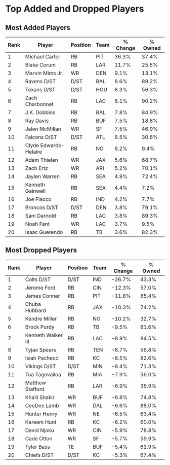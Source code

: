 # Top Added and Dropped Players

## Most Added Players

| Rank | Player | Position | Team | % Change | % Owned |
|------|--------|----------|------|----------|----------|
| 1 | Michael Carter | RB | PIT | 36.3% | 37.4% |
| 2 | Blake Corum | RB | LAR | 11.7% | 25.5% |
| 3 | Marvin Mims Jr. | WR | DEN | 9.1% | 13.1% |
| 4 | Ravens D/ST | D/ST | BAL | 8.6% | 89.2% |
| 5 | Texans D/ST | D/ST | HOU | 8.3% | 56.3% |
| 6 | Zach Charbonnet | RB | LAC | 8.1% | 90.2% |
| 7 | J.K. Dobbins | RB | BAL | 7.8% | 84.9% |
| 8 | Ray Davis | RB | BUF | 7.5% | 18.8% |
| 9 | Jalen McMillan | WR | SF | 7.5% | 46.9% |
| 10 | Falcons D/ST | D/ST | ATL | 6.5% | 30.6% |
| 11 | Clyde Edwards-Helaire | RB | NO | 6.2% | 9.4% |
| 12 | Adam Thielen | WR | JAX | 5.6% | 68.7% |
| 13 | Zach Ertz | WR | ARI | 5.2% | 70.1% |
| 14 | Jaylen Warren | RB | SEA | 4.9% | 72.4% |
| 15 | Kenneth Gainwell | RB | SEA | 4.4% | 7.2% |
| 16 | Joe Flacco | RB | IND | 4.2% | 7.7% |
| 17 | Broncos D/ST | D/ST | DEN | 3.8% | 79.1% |
| 18 | Sam Darnold | RB | LAC | 3.8% | 89.3% |
| 19 | Noah Fant | WR | LAC | 3.7% | 9.5% |
| 20 | Isaac Guerendo | RB | TB | 3.6% | 82.3% |

## Most Dropped Players

| Rank | Player | Position | Team | % Change | % Owned |
|------|--------|----------|------|----------|----------|
| 1 | Colts D/ST | D/ST | IND | -26.7% | 43.3% |
| 2 | Jerome Ford | RB | CIN | -12.3% | 57.0% |
| 3 | James Conner | RB | PIT | -11.8% | 85.4% |
| 4 | Chuba Hubbard | RB | JAX | -10.3% | 74.2% |
| 5 | Kendre Miller | RB | NO | -10.2% | 32.7% |
| 6 | Brock Purdy | RB | TB | -9.5% | 81.6% |
| 7 | Kenneth Walker III | RB | LAC | -8.9% | 84.5% |
| 8 | Tyjae Spears | RB | TEN | -8.7% | 56.8% |
| 9 | Isiah Pacheco | RB | KC | -8.5% | 82.6% |
| 10 | Vikings D/ST | D/ST | MIN | -8.4% | 71.3% |
| 11 | Tua Tagovailoa | RB | MIA | -7.9% | 56.0% |
| 12 | Matthew Stafford | RB | LAR | -6.9% | 36.9% |
| 13 | Khalil Shakir | WR | BUF | -6.8% | 74.8% |
| 14 | CeeDee Lamb | WR | DAL | -6.6% | 88.0% |
| 15 | Hunter Henry | WR | NE | -6.5% | 63.4% |
| 16 | Kareem Hunt | RB | KC | -6.2% | 60.0% |
| 17 | David Njoku | WR | CIN | -5.9% | 78.8% |
| 18 | Cade Otton | WR | SF | -5.7% | 59.9% |
| 19 | Tyler Bass | TE | BUF | -5.4% | 62.9% |
| 20 | Chiefs D/ST | D/ST | KC | -5.3% | 67.4% |
